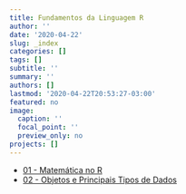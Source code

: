 ```yaml
---
title: Fundamentos da Linguagem R
author: ''
date: '2020-04-22'
slug: _index
categories: []
tags: []
subtitle: ''
summary: ''
authors: []
lastmod: '2020-04-22T20:53:27-03:00'
featured: no
image:
  caption: ''
  focal_point: ''
  preview_only: no
projects: []
---
```


* [01 - Matemática no R](/classes/r-fundamentals/01-math.html)
* [02 - Objetos e Principais Tipos de Dados](/classes/r-fundamentals/01-math.html)